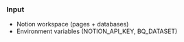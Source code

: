 ### Input

- Notion workspace (pages + databases)
- Environment variables (NOTION_API_KEY, BQ_DATASET)
